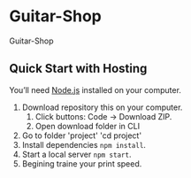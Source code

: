 # Guitar-Shop
Guitar-Shop

## Quick Start with Hosting

You’ll need [Node.js](https://nodejs.org/) installed on your computer.

1. Download repository this on your computer.
    1. Click buttons: Code -> Download ZIP.
    2. Open download folder in CLI
2. Go to folder 'project' 'cd project'
3. Install dependencies `npm install`.
4. Start  a local server `npm start`.
5. Begining traine your print speed.
